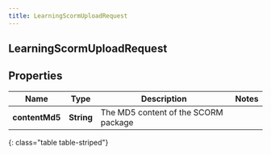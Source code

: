 ```yaml
---
title: LearningScormUploadRequest
---
```

## LearningScormUploadRequest


## Properties

| Name | Type | Description | Notes |
| ------------ | ------------- | ------------- | ------------- |
| **contentMd5** | <!----><!---->**String**<!----> | The MD5 content of the SCORM package |  |
{: class="table table-striped"}



